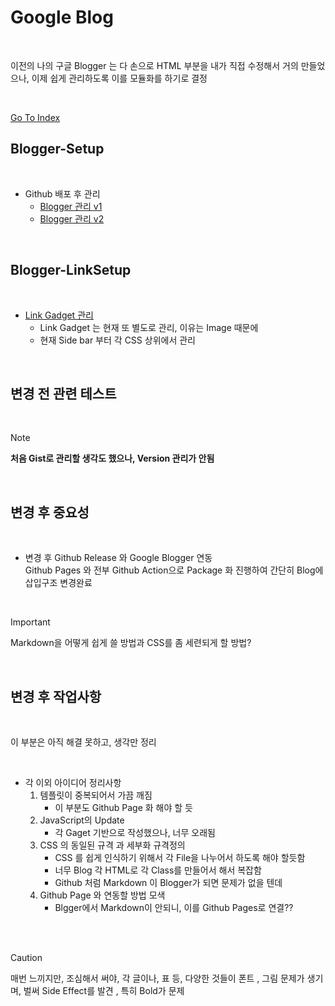 # Google Blog 

</br>

이전의 나의 구글 Blogger 는 다 손으로 HTML 부분을 내가 직접 수정해서 거의 만들었으나,
이제 쉽게 관리하도록 이를 모듈화를 하기로 결정   

</br>

[Go To Index](index.md)

## Blogger-Setup

</br>

* Github 배포 후 관리 
    * [Blogger 관리 v1](./blogger_main_v1.md)     
    * [Blogger 관리 v2](./blogger_main_v2.md) 

</br>

## Blogger-LinkSetup

</br>

* [Link Gadget 관리](blogger_link_gardget.md)       
    * Link Gadget 는 현재 또 별도로 관리, 이유는 Image 때문에   
    * 현재 Side bar 부터 각 CSS 상위에서 관리 

</br>

## 변경 전 관련 테스트 

</br>

> [!NOTE]  
> **처음 Gist로 관리할 생각도 했으나, Version 관리가 안됨** 

</br>

## 변경 후 중요성 

</br>

* 변경 후 Github Release 와 Google Blogger 연동    
    Github Pages 와 전부 Github Action으로 Package 화 진행하여 간단히 Blog에 삽입구조 변경완료       
    
</br>

> [!IMPORTANT]  
>  Markdown을 어떻게 쉽게 쓸 방법과 CSS를 좀 세련되게 할 방법?     


</br>

## 변경 후 작업사항 

</br>

이 부분은 아직 해결 못하고, 생각만 정리    


</br>

* 각 이외 아이디어 정리사항  
    1. 템플릿이 중복되어서 가끔 깨짐 
        * 이 부분도 Github Page 화 해야 할 듯 
    2. JavaScript의 Update 
        * 각 Gaget 기반으로 작성했으나, 너무 오래됨           
    3. CSS 의 동일된 규격 과 세부화 규격정의   
        * CSS 를 쉽게 인식하기 위해서 각 File을 나누어서 하도록 해야 할듯함    
        * 너무 Blog 각 HTML로 각 Class를 만들어서 해서 복잡함              
        * Github 처럼 Markdown 이 Blogger가 되면 문제가 없을 텐데          
    4. Github Page 와 연동할 방법 모색 
        * Blgger에서 Markdown이 안되니, 이를 Github Pages로 연결??   
</br>


</br>

> [!CAUTION]         
> 매번 느끼지만, 조심해서 써야, 각 글이나, 표 등, 다양한 것들이 폰트 , 그림 문제가 생기며, 
> 벌써 Side Effect를 발견 , 특히 Bold가 문제 


</br>






